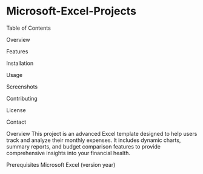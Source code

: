 # Microsoft-Excel-Projects

Table of Contents


Overview

Features

Installation

Usage

Screenshots

Contributing

License

Contact

Overview
This project is an advanced Excel template designed to help users track and analyze their monthly expenses. It includes dynamic charts, summary reports, and budget comparison features to provide comprehensive insights into your financial health.

Prerequisites
Microsoft Excel (version year)
